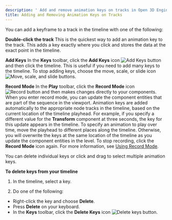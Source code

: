 ```yaml
---
description: ' Add and remove animation keys on tracks in Open 3D Engine''s <guilabel>Track View</guilabel> editor. '
title: Adding and Removing Animation Keys on Tracks
---
```


You can add a keyframe to a track in the timeline with one of the following:

**Double-click the track**
This is the quickest way to add an animation key to the track. This adds a key exactly where you click and stores the data at the exact point in the timeline.

**Add Keys**
In the **Keys** toolbar, click the **Add Keys** icon ![Add Keys button](/images/user-guide/cinematics/cinematic-add-keys-track-view-editor.png) and then click the timeline. This is useful if you need to add many keys to the timeline. To stop adding keys, choose the move, scale, or slide icon ![Move, scale, and slide buttons](/images/user-guide/cinematics/cinematics-move-scale-slide-keys-icon-track-view-editor.png).

**Record Mode**
In the **Play** toolbar, click the **Record Mode** icon ![Record button](/images/user-guide/cinematics/cinematics-record-icon-track-view-editor.png) and then makes changes directly to your components.
When you enter record mode, you can update the component entities that are part of the sequence in the viewport. Animation keys are added automatically to the appropriate node tracks in the timeline, based on the current location of the timeline playhead.
For example, if you specify a different value for the **Transform** component at three seconds, the key for this update appears in the timeline.
To specify an animation to play over time, move the playhead to different places along the timeline. Otherwise, you will overwrite the keys at the same location of the timeline as you update the component entities in the level.
To stop recording, click the **Record Mode** icon again.
For more information, see [Using Record Mode](/docs/user-guide/visualization/cinematics/using-record-mode.md).

You can delete individual keys or click and drag to select multiple animation keys.

**To delete keys from your timeline**

1. In the timeline, select a key.

1.  Do one of the following:
   + Right-click the key and choose **Delete**.
   + Press **Delete** on your keyboard.
   + In the **Keys** toolbar, click the **Delete Keys** icon ![Delete keys button](/images/user-guide/cinematics/cinematics-delete-keys-icon-track-view-editor.png).
